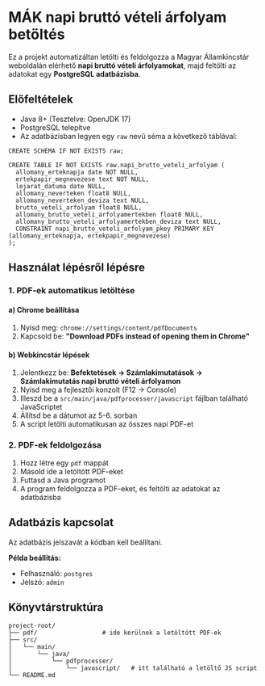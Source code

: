 <!DOCTYPE html>
<html lang="hu">
<head>
  <meta charset="UTF-8">
</head>
<body>

<h1>MÁK napi bruttó vételi árfolyam betöltés</h1>

<p>
Ez a projekt automatizáltan letölti és feldolgozza a Magyar Államkincstár weboldalán elérhető
<strong>napi bruttó vételi árfolyamokat</strong>, majd feltölti az adatokat egy
<strong>PostgreSQL adatbázisba</strong>.
</p>

<h2>Előfeltételek</h2>

<ul>
  <li>Java 8+ (Tesztelve: OpenJDK 17)</li>
  <li>PostgreSQL telepítve</li>
  <li>Az adatbázisban legyen egy <code>raw</code> nevű séma a következő táblával:</li>
</ul>

<pre><code>CREATE SCHEMA IF NOT EXISTS raw;

CREATE TABLE IF NOT EXISTS raw.napi_brutto_veteli_arfolyam (
  allomany_erteknapja date NOT NULL,
  ertekpapir_megnevezese text NOT NULL,
  lejarat_datuma date NULL,
  allomany_neverteken float8 NULL,
  allomany_neverteken_deviza text NULL,
  brutto_veteli_arfolyam float8 NULL,
  allomany_brutto_veteli_arfolyamertekben float8 NULL,
  allomany_brutto_veteli_arfolyamertekben_deviza text NULL,
  CONSTRAINT napi_brutto_veteli_arfolyam_pkey PRIMARY KEY (allomany_erteknapja, ertekpapir_megnevezese)
);</code></pre>

<h2>Használat lépésről lépésre</h2>

<h3>1. PDF-ek automatikus letöltése</h3>

<h4>a) Chrome beállítása</h4>
<ol>
  <li>Nyisd meg: <code>chrome://settings/content/pdfDocuments</code></li>
  <li>Kapcsold be: <strong>"Download PDFs instead of opening them in Chrome"</strong></li>
</ol>

<h4>b) Webkincstár lépések</h4>
<ol>
  <li>Jelentkezz be: <strong>Befektetések → Számlakimutatások → Számlakimutatás napi bruttó vételi árfolyamon</strong></li>
  <li>Nyisd meg a fejlesztői konzolt (F12 → Console)</li>
  <li>Illeszd be a <code>src/main/java/pdfprocesser/javascript</code> fájlban található JavaScriptet</li>
  <li>Állítsd be a dátumot az 5-6. sorban</li>
  <li>A script letölti automatikusan az összes napi PDF-et</li>
</ol>

<h3>2. PDF-ek feldolgozása</h3>

<ol>
  <li>Hozz létre egy <code>pdf</code> mappát</li>
  <li>Másold ide a letöltött PDF-eket</li>
  <li>Futtasd a Java programot</li>
  <li>A program feldolgozza a PDF-eket, és feltölti az adatokat az adatbázisba</li>
</ol>

<h2>Adatbázis kapcsolat</h2>

<p>Az adatbázis jelszavát a kódban kell beállítani.</p>

<p><strong>Példa beállítás:</strong></p>
<ul>
  <li>Felhasználó: <code>postgres</code></li>
  <li>Jelszó: <code>admin</code></li>
</ul>

<h2>Könyvtárstruktúra</h2>

<pre><code>project-root/
├── pdf/                  # ide kerülnek a letöltött PDF-ek
├── src/
│   └── main/
│       └── java/
│           └── pdfprocesser/
│               └── javascript/   # itt található a letöltő JS script
└── README.md</code></pre>



</body>
</html>
